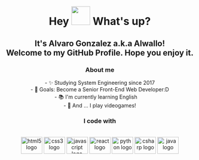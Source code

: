 <h1 align="center"> Hey <img src="https://emojis.slackmojis.com/emojis/images/1577305505/7373/hand_wave.gif?1577305505" width="50" /> What's up?</h1>

<h2 align="center">It's Alvaro Gonzalez a.k.a Alwallo!<br>Welcome to my GitHub Profile. Hope you enjoy it.</h2>

<div align="center">
  <h3>About me</h3>
  - ✨ Studying System Engineering since 2017<br>
  - 🎯 Goals: Become a Senior Front-End Web Developer:D<br>
  - 📚 I'm currently learning English <img src="https://cdn-icons-png.flaticon.com/128/197/197484.png" width="17" /><br>
  - 🎲 And ... I play videogames!
</div>

<div align="center">
  <h3>I code with</h3><br>
  <img src="https://cdn.jsdelivr.net/gh/devicons/devicon/icons/html5/html5-original.svg" height="45" width="57" alt="html5 logo"  />
  <img src="https://cdn.jsdelivr.net/gh/devicons/devicon/icons/css3/css3-original.svg" height="45" width="57" alt="css3 logo"  />
  <img src="https://cdn.jsdelivr.net/gh/devicons/devicon/icons/javascript/javascript-original.svg" height="45" width="57" alt="javascript logo"  />
  <img src="https://cdn.jsdelivr.net/gh/devicons/devicon/icons/react/react-original.svg" height="45" width="57" alt="react logo"  />
  <img src="https://cdn.jsdelivr.net/gh/devicons/devicon/icons/python/python-original.svg" height="45" width="57" alt="python logo"  />
  <img src="https://cdn.jsdelivr.net/gh/devicons/devicon/icons/csharp/csharp-original.svg" height="45" width="57" alt="csharp logo"  />
  <img src="https://cdn.jsdelivr.net/gh/devicons/devicon/icons/java/java-original.svg" height="45" width="57" alt="java logo"  />
</div>
